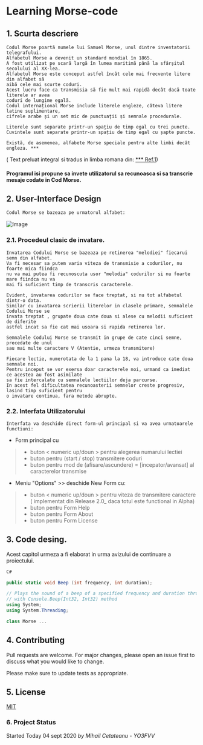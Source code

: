 #   Learning Morse-code
                    

## 1. Scurta descriere

    Codul Morse poartă numele lui Samuel Morse, unul dintre inventatorii telegrafului.
    Alfabetul Morse a devenit un standard mondial în 1865.
    A fost utilizat pe scară largă în lumea maritimă până la sfârșitul secolului al XX-lea.
    Alfabetul Morse este conceput astfel încât cele mai frecvente litere din alfabet să 
    aibă cele mai scurte coduri.
    Acest lucru face ca transmisia să fie mult mai rapidă decât dacă toate literele ar avea 
    coduri de lungime egală.
    Codul internațional Morse include literele engleze, câteva litere latine suplimentare, 
    cifrele arabe și un set mic de punctuații și semnale procedurale.

    Literele sunt separate printr-un spațiu de timp egal cu trei puncte.
    Cuvintele sunt separate printr-un spațiu de timp egal cu șapte puncte.
    
    Există, de asemenea, alfabete Morse speciale pentru alte limbi decât engleza. ***
    
   
  ( Text preluat integral si tradus in limba romana din: [***  Ref.1](https://www.boxentriq.com/code-breaking/morse-code/))
    
   #### Programul isi propune sa invete utilizatorul sa recunoasca si sa transcrie mesaje codate in Cod Morse.

>
>
>
>


## 2. User-Interface Design


```bash
Codul Morse se bazeaza pe urmatorul alfabet:
```
![Image](https://www.boxentriq.com/img/morse-code/morse-code-overview.png)

### 2.1. Procedeul clasic de invatare.
```
Invatarea Codului Morse se bazeaza pe retinerea "melodiei" fiecarui semn din alfabet. 
Va fi necesar sa putem varia viteza de transmisie a codurilor, nu foarte mica fiindca 
nu va mai putea fi recunoscuta usor "melodia" codurilor si nu foarte mare fiindca nu va 
mai fi suficient timp de transcris caracterele.
```
```
Evident, invatarea codurilor se face treptat, si nu tot alfabetul dintr-o data.
Similar cu invatarea scrierii literelor in clasele primare, semnalele Codului Morse se 
invata treptat , grupate doua cate doua si alese cu melodii suficient de diferite 
astfel incat sa fie cat mai usoara si rapida retinerea lor.
```
```
Semnalele Codului Morse se transmit in grupe de cate cinci semne, precedate de unul 
sau mai multe caractere V (Atentie, urmeza transmitere)

```
```
Fiecare lectie, numerotata de la 1 pana la 18, va introduce cate doua semnale noi. 
Pentru inceput se vor exersa doar caracterele noi, urmand ca imediat ce acestea au fost asimilate 
sa fie intercalate cu semnalele lectiilor deja parcurse.
In acest fel dificultatea recunoasterii semnelor creste progresiv, lasind timp suficient pentru 
o invatare continua, fara metode abrupte. 

```



### 2.2. Interfata Utilizatorului
```
Interfata va deschide direct form-ul principal si va avea urmatoarele functiuni:
```
- Form principal cu

>- buton  < numeric up/doun >  pentru alegerea numarului lectiei
>- buton  <radio>              pentru (start / stop)  transmitere coduri
>- buton  <radio>              pentru mod de (afisare/ascundere) = [incepator/avansat] al caracterelor transmise 

- Meniu "Options"  >> deschide New Form cu:

>- buton  < numeric up/doun >  pentru viteza de transmitere caractere ( implementat din Release 2.0_ daca totul este functional in  Alpha)
>- buton pentru  Form Help
>- buton pentru  Form About
>- buton pentru  Form License


## 3. Code desing.

Acest capitol urmeza a fi elaborat in urma avizului de continuare a proiectului.


```cs
C#

public static void Beep (int frequency, int duration);

// Plays the sound of a beep of a specified frequency and duration through the console speaker
// with Console.Beep(Int32, Int32) method
using System;
using System.Threading;

class Morse ...
```




## 4. Contributing
Pull requests are welcome. For major changes, please open an issue first to discuss what you would like to change.

Please make sure to update tests as appropriate.

## 5. License
[MIT](https://choosealicense.com/licenses/mit/)

### 6. Project Status
Started   Today 04 sept 2020         *by Mihail Cetateanu - YO3FVV*

